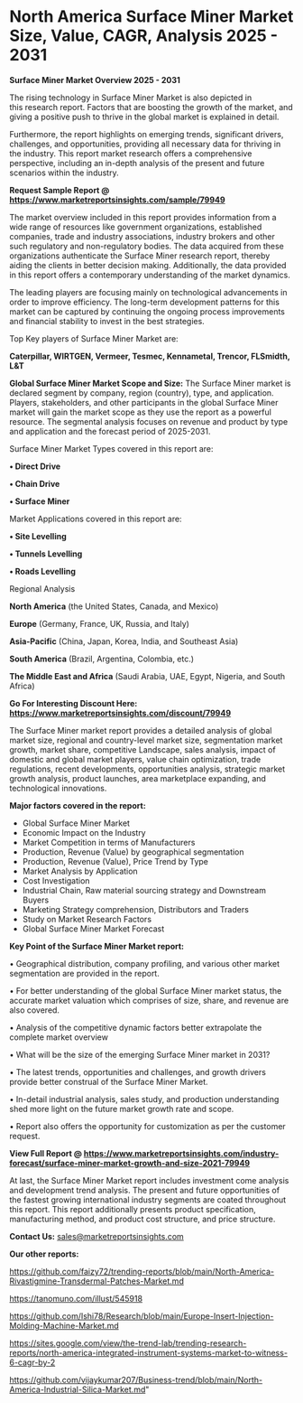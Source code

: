 # North America Surface Miner Market Size, Value, CAGR, Analysis 2025 - 2031

<Strong> Surface Miner Market Overview 2025 - 2031</strong>

The rising technology in Surface Miner Market is also depicted in this research report. Factors that are boosting the growth of the market, and giving a positive push to thrive in the global market is explained in detail.

Furthermore, the report highlights on emerging trends, significant drivers, challenges, and opportunities, providing all necessary data for thriving in the industry. This report market research offers a comprehensive perspective, including an in-depth analysis of the present and future scenarios within the industry.

<strong>Request Sample Report @ <a href=https://www.marketreportsinsights.com/sample/79949>https://www.marketreportsinsights.com/sample/79949</a></strong>

The market overview included in this report provides information from a wide range of resources like government organizations, established companies, trade and industry associations, industry brokers and other such regulatory and non-regulatory bodies. The data acquired from these organizations authenticate the Surface Miner research report, thereby aiding the clients in better decision making. Additionally, the data provided in this report offers a contemporary understanding of the market dynamics.

The leading players are focusing mainly on technological advancements in order to improve efficiency. The long-term development patterns for this market can be captured by continuing the ongoing process improvements and financial stability to invest in the best strategies.

Top Key players of Surface Miner Market are:

<strong>Caterpillar, WIRTGEN, Vermeer, Tesmec, Kennametal, Trencor, FLSmidth, L&T</strong>

<strong><b>Global Surface Miner Market Scope and Size:</b></strong>
The Surface Miner market is declared segment by company, region (country), type, and application. Players, stakeholders, and other participants in the global Surface Miner market will gain the market scope as they use the report as a powerful resource. The segmental analysis focuses on revenue and product by type and application and the forecast period of 2025-2031.

Surface Miner Market Types covered in this report are:

<strong>• Direct Drive

• Chain Drive

• Surface Miner</strong>

Market Applications covered in this report are:

<strong>• Site Levelling

• Tunnels Levelling

• Roads Levelling</strong> 

Regional Analysis

<strong>North America</strong> (the United States, Canada, and Mexico)

<strong>Europe</strong> (Germany, France, UK, Russia, and Italy)

<strong>Asia-Pacific</strong> (China, Japan, Korea, India, and Southeast Asia)

<strong>South America</strong> (Brazil, Argentina, Colombia, etc.)

<strong>The Middle East and Africa</strong> (Saudi Arabia, UAE, Egypt, Nigeria, and South Africa)

<strong>Go For Interesting Discount Here: <a href=https://www.marketreportsinsights.com/discount/79949>https://www.marketreportsinsights.com/discount/79949</a></strong>

The Surface Miner market report provides a detailed analysis of global market size, regional and country-level market size, segmentation market growth, market share, competitive Landscape, sales analysis, impact of domestic and global market players, value chain optimization, trade regulations, recent developments, opportunities analysis, strategic market growth analysis, product launches, area marketplace expanding, and technological innovations.

<strong><b>Major factors covered in the report:</b></strong>
<ul>
  <li>Global Surface Miner Market </li>
  <li>Economic Impact on the Industry</li>
  <li>Market Competition in terms of Manufacturers</li>
  <li>Production, Revenue (Value) by geographical segmentation</li>
  <li>Production, Revenue (Value), Price Trend by Type</li>
  <li>Market Analysis by Application</li>
  <li>Cost Investigation</li>
  <li>Industrial Chain, Raw material sourcing strategy and Downstream Buyers</li>
  <li>Marketing Strategy comprehension, Distributors and Traders</li>
  <li>Study on Market Research Factors</li>
  <li>Global Surface Miner Market Forecast</li>
</ul>

<strong><b>Key Point of the Surface Miner Market report:</b></strong>

• Geographical distribution, company profiling, and various other market segmentation are provided in the report.

• For better understanding of the global Surface Miner market status, the accurate market valuation which comprises of size, share, and revenue are also covered.

• Analysis of the competitive dynamic factors better extrapolate the complete market overview

• What will be the size of the emerging Surface Miner market in 2031?

• The latest trends, opportunities and challenges, and growth drivers provide better construal of the Surface Miner Market.

• In-detail industrial analysis, sales study, and production understanding shed more light on the future market growth rate and scope.

• Report also offers the opportunity for customization as per the customer request.

<strong><b>View Full Report @ <a href=https://www.marketreportsinsights.com/industry-forecast/surface-miner-market-growth-and-size-2021-79949>https://www.marketreportsinsights.com/industry-forecast/surface-miner-market-growth-and-size-2021-79949</a></b></strong>


At last, the Surface Miner Market report includes investment come analysis and development trend analysis. The present and future opportunities of the fastest growing international industry segments are coated throughout this report. This report additionally presents product specification, manufacturing method, and product cost structure, and price structure.

<strong>Contact Us:</strong>
sales@marketreportsinsights.com

<strong>Our other reports:</strong>

<a href=https://github.com/faizy72/trending-reports/blob/main/North-America-Rivastigmine-Transdermal-Patches-Market.md>https://github.com/faizy72/trending-reports/blob/main/North-America-Rivastigmine-Transdermal-Patches-Market.md</a>

<a href=https://tanomuno.com/illust/545918>https://tanomuno.com/illust/545918</a>

<a href=https://github.com/Ishi78/Research/blob/main/Europe-Insert-Injection-Molding-Machine-Market.md>https://github.com/Ishi78/Research/blob/main/Europe-Insert-Injection-Molding-Machine-Market.md</a>

<a href=https://sites.google.com/view/the-trend-lab/trending-research-reports/north-america-integrated-instrument-systems-market-to-witness-6-cagr-by-2>https://sites.google.com/view/the-trend-lab/trending-research-reports/north-america-integrated-instrument-systems-market-to-witness-6-cagr-by-2</a>

<a href=https://github.com/vijaykumar207/Business-trend/blob/main/North-America-Industrial-Silica-Market.md>https://github.com/vijaykumar207/Business-trend/blob/main/North-America-Industrial-Silica-Market.md</a>"
